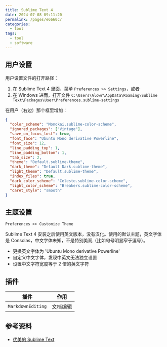```yaml
---
title: Sublime Text 4
date: 2024-07-08 09:11:20
permalink: /pages/e6660c/
categories: 
  - tool
tags: 
  - tool
  - software
---
```


## 用户设置

用户设置文件的打开路径：

1. 在 Sublime Text 4 里面，菜单 `Preferences >> Settings`，或者
2. 在 Windows 进而，打开文件 `C:\Users\Alowr\AppData\Roaming\Sublime Text\Packages\User\Preferences.sublime-settings`

在用户（右边）那个框里增加：

```json {10-11}
{
  "color_scheme": "Monokai.sublime-color-scheme",
  "ignored_packages": ["Vintage"],
  "save_on_focus_lost": true,
  "font_face": "Ubuntu Mono derivative Powerline",
  "font_size": 12,
  "line_padding_top": 1,
  "line_padding_bottom": 1,
  "tab_size": 2,
  "theme": "Default.sublime-theme",
  "dark_theme": "Default Dark.sublime-theme",
  "light_theme": "Default.sublime-theme",
  "index_files": true,
  "dark_color_scheme": "Celeste.sublime-color-scheme",
  "light_color_scheme": "Breakers.sublime-color-scheme",
  "caret_style": "smooth"
}
```

## 主题设置

`Preferences >> Customize Theme`

Sublime Text 4 安装之后使用英文版本，没有汉化。使用的默认主题，英文字体是 Consolas，中文字体未知，不是特别美观（比如句号明显窄于逗号）。

- 更换英文字体为 'Ubuntu Mono derivative Powerline'
- 自定义中文字体，发现中英文无法独立设置
- 设置中文字符宽度等于 2 倍的英文字符

## 插件

| 插件              | 作用     |
| ----------------- | -------- |
| `MarkdownEditing` | 文档编辑 |

## 参考资料

- [优美的 Sublime Text](https://clarkhedi.github.io/2021/06/07/you-mei-de-sublime-text/)
